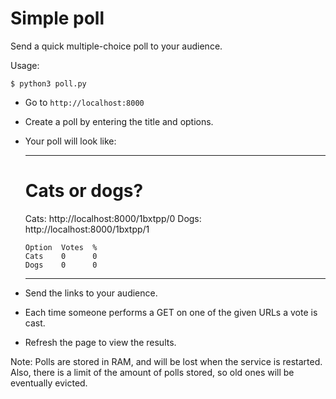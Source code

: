 # Simple poll

Send a quick multiple-choice poll to your audience.

Usage:

```
$ python3 poll.py
```

*   Go to `http://localhost:8000`
*   Create a poll by entering the title and options.
*   Your poll will look like:

    ----

    # Cats or dogs?

    Cats: http://localhost:8000/1bxtpp/0
    Dogs: http://localhost:8000/1bxtpp/1

        Option  Votes  %
        Cats    0      0
        Dogs    0      0

    ----

*   Send the links to your audience.
*   Each time someone performs a GET on one of the given URLs a vote is cast.
*   Refresh the page to view the results.

Note: Polls are stored in RAM, and will be lost when the service is
restarted. Also, there is a limit of the amount of polls stored, so old ones
will be eventually evicted.
